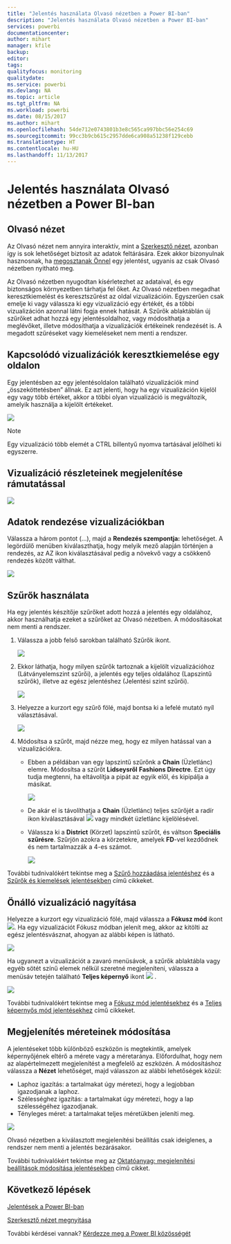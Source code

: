 ```yaml
---
title: "Jelentés használata Olvasó nézetben a Power BI-ban"
description: "Jelentés használata Olvasó nézetben a Power BI-ban"
services: powerbi
documentationcenter: 
author: mihart
manager: kfile
backup: 
editor: 
tags: 
qualityfocus: monitoring
qualitydate: 
ms.service: powerbi
ms.devlang: NA
ms.topic: article
ms.tgt_pltfrm: NA
ms.workload: powerbi
ms.date: 08/15/2017
ms.author: mihart
ms.openlocfilehash: 54de712e0743801b3e8c565ca997bbc56e254c69
ms.sourcegitcommit: 99cc3b9cb615c2957dde6ca908a51238f129cebb
ms.translationtype: HT
ms.contentlocale: hu-HU
ms.lasthandoff: 11/13/2017
---
```

# <a name="interact-with-a-report-in-reading-view-in-power-bi"></a>Jelentés használata Olvasó nézetben a Power BI-ban
## <a name="reading-view"></a>Olvasó nézet
Az Olvasó nézet nem annyira interaktív, mint a [Szerkesztő nézet](service-interact-with-a-report-in-editing-view.md), azonban így is sok lehetőséget biztosít az adatok feltárására. Ezek akkor bizonyulnak hasznosnak, ha [megosztanak Önnel](service-share-dashboards.md) egy jelentést, ugyanis az csak Olvasó nézetben nyitható meg.

Az Olvasó nézetben nyugodtan kísérletezhet az adataival, és egy biztonságos környezetben tárhatja fel őket. Az Olvasó nézetben megadhat keresztkiemelést és keresztszűrést az oldal vizualizációin.  Egyszerűen csak emelje ki vagy válassza ki egy vizualizáció egy értékét, és a többi vizualizáción azonnal látni fogja ennek hatását. A Szűrők ablaktáblán új szűrőket adhat hozzá egy jelentésoldalhoz, vagy módosíthatja a meglévőket, illetve módosíthatja a vizualizációk értékeinek rendezését is. A megadott szűréseket vagy kiemeléseket nem menti a rendszer.

## <a name="cross-highlight-the-related-visualizations-on-a-page"></a>Kapcsolódó vizualizációk keresztkiemelése egy oldalon
Egy jelentésben az egy jelentésoldalon található vizualizációk mind „összeköttetésben” állnak.  Ez azt jelenti, hogy ha egy vizualizáción kijelöl egy vagy több értéket, akkor a többi olyan vizualizáció is megváltozik, amelyik használja a kijelölt értékeket.

![](media/service-interact-with-a-report-in-reading-view/pagefilter3b.gif)

> [!NOTE]
> Egy vizualizáció több elemét a CTRL billentyű nyomva tartásával jelölheti ki egyszerre.
> 
> 

## <a name="hover-over-visual-elements-to-see-the-details"></a>Vizualizáció részleteinek megjelenítése rámutatással
![](media/service-interact-with-a-report-in-reading-view/amarillachart.png)

## <a name="sort-the-data-in-a-visualization"></a>Adatok rendezése vizualizációkban
Válassza a három pontot (...), majd a **Rendezés szempontja:** lehetőséget. A legördülő menüben kiválaszthatja, hogy melyik mező alapján történjen a rendezés, az AZ ikon kiválasztásával pedig a növekvő vagy a csökkenő rendezés között válthat. 

![](media/service-interact-with-a-report-in-reading-view/pbi_changechartsort.gif) 

## <a name="interact-with-filters"></a>Szűrők használata
Ha egy jelentés készítője szűrőket adott hozzá a jelentés egy oldalához, akkor használhatja ezeket a szűrőket az Olvasó nézetben. A módosításokat nem menti a rendszer.

1. Válassza a jobb felső sarokban található Szűrők ikont.
   
   ![](media/service-interact-with-a-report-in-reading-view/filters.png)  
2. Ekkor láthatja, hogy milyen szűrők tartoznak a kijelölt vizualizációhoz (Látványelemszint szűrői), a jelentés egy teljes oldalához (Lapszintű szűrők), illetve az egész jelentéshez (Jelentési szint szűrői).
   
   ![](media/service-interact-with-a-report-in-reading-view/power-bi-reading-filters.png)
3. Helyezze a kurzort egy szűrő fölé, majd bontsa ki a lefelé mutató nyíl választásával.
   
   ![](media/service-interact-with-a-report-in-reading-view/power-bi-expan-filter.png)
4. Módosítsa a szűrőt, majd nézze meg, hogy ez milyen hatással van a vizualizációkra.  
   
   * Ebben a példában van egy lapszintű szűrőnk a **Chain** (Üzletlánc) elemre. Módosítsa a szűrőt **Lidseysről** **Fashions Directre**. Ezt úgy tudja megtenni, ha eltávolítja a pipát az egyik elől, és kipipálja a másikat.
     
     ![](media/service-interact-with-a-report-in-reading-view/power-bi-filter-chain.png)
   * De akár el is távolíthatja a **Chain** (Üzletlánc) teljes szűrőjét a radír ikon kiválasztásával ![](media/service-interact-with-a-report-in-reading-view/power-bi-eraser-icon.png) vagy mindkét üzletlánc kijelölésével.
   * Válassza ki a **District** (Körzet) lapszintű szűrőt, és váltson **Speciális szűrésre**. Szűrjön azokra a körzetekre, amelyek **FD**-vel kezdődnek és nem tartalmazzák a 4-es számot.
     
     ![](media/service-interact-with-a-report-in-reading-view/power-bi-advanced-filter.png)

További tudnivalókért tekintse meg a [Szűrő hozzáadása jelentéshez](power-bi-report-add-filter.md) és a [Szűrők és kiemelések jelentésekben](power-bi-reports-filters-and-highlighting.md) című cikkeket.

## <a name="zoom-in-on-individual-visuals"></a>Önálló vizualizáció nagyítása
Helyezze a kurzort egy vizualizáció fölé, majd válassza a **Fókusz mód** ikont ![](media/service-interact-with-a-report-in-reading-view/pbi_popouticon.jpg). Ha egy vizualizációt Fókusz módban jelenít meg, akkor az kitölti az egész jelentésvásznat, ahogyan az alábbi képen is látható.

![](media/service-interact-with-a-report-in-reading-view/powerbi-focus-mode.png)

Ha ugyanezt a vizualizációt a zavaró menüsávok, a szűrők ablaktábla vagy egyéb sötét színű elemek nélkül szeretné megjeleníteni, válassza a menüsáv tetején található **Teljes képernyő** ikont ![](media/service-interact-with-a-report-in-reading-view/power-bi-focus-icon.png) .

![](media/service-interact-with-a-report-in-reading-view/power-bi-full-screen.png)

További tudnivalókért tekintse meg a [Fókusz mód jelentésekhez](service-focus-mode.md) és a [Teljes képernyős mód jelentésekhez](service-fullscreen-mode.md) című cikkeket.

## <a name="adjust-the-display-dimensions"></a>Megjelenítés méreteinek módosítása
A jelentéseket több különböző eszközön is megtekintik, amelyek képernyőjének eltérő a mérete vagy a méretaránya.  Előfordulhat, hogy nem az alapértelmezett megjelenítést a megfelelő az eszközén.  A módosításhoz válassza a **Nézet** lehetőséget, majd válasszon az alábbi lehetőségek közül:

* Laphoz igazítás: a tartalmakat úgy méretezi, hogy a legjobban igazodjanak a laphoz.
* Szélességhez igazítás: a tartalmakat úgy méretezi, hogy a lap szélességéhez igazodjanak.
* Tényleges méret: a tartalmakat teljes méretükben jeleníti meg.  

![](media/service-interact-with-a-report-in-reading-view/power-bi-view.png)

  Olvasó nézetben a kiválasztott megjelenítési beállítás csak ideiglenes, a rendszer nem menti a jelentés bezárásakor.

  További tudnivalókért tekintse meg az [Oktatóanyag: megjelenítési beállítások módosítása jelentésekben](power-bi-change-report-display-settings.md) című cikket.

## <a name="next-steps"></a>Következő lépések
[Jelentések a Power BI-ban](service-reports.md)

[Szerkesztő nézet megnyitása](service-reading-view-and-editing-view.md)

További kérdései vannak? [Kérdezze meg a Power BI közösségét](http://community.powerbi.com/)

